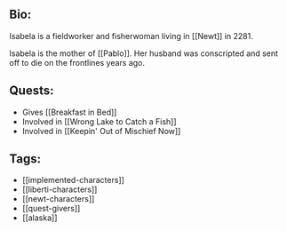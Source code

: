 ## Bio:

Isabela is a fieldworker and fisherwoman living in [[Newt]] in 2281.

Isabela is the mother of [[Pablo]]. Her husband was conscripted and sent off to die on the frontlines years ago.

## Quests:

- Gives [[Breakfast in Bed]]
- Involved in [[Wrong Lake to Catch a Fish]]
- Involved in [[Keepin' Out of Mischief Now]]

## Tags:

- [[implemented-characters]]
- [[liberti-characters]]
- [[newt-characters]]
- [[quest-givers]]
- [[alaska]]